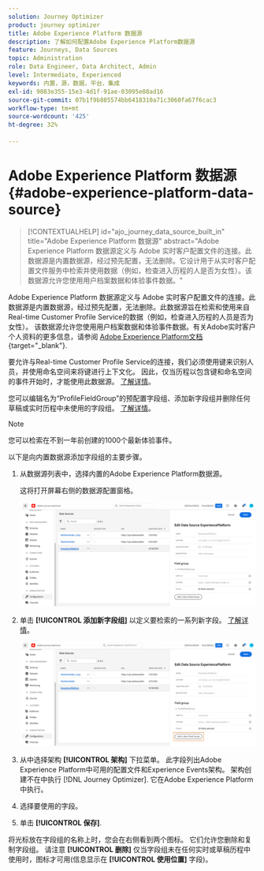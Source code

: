 ```yaml
---
solution: Journey Optimizer
product: journey optimizer
title: Adobe Experience Platform 数据源
description: 了解如何配置Adobe Experience Platform数据源
feature: Journeys, Data Sources
topic: Administration
role: Data Engineer, Data Architect, Admin
level: Intermediate, Experienced
keywords: 内置，源，数据，平台，集成
exl-id: 9083e355-15e3-4d1f-91ae-03095e08ad16
source-git-commit: 07b1f9b885574bb6418310a71c3060fa67f6cac3
workflow-type: tm+mt
source-wordcount: '425'
ht-degree: 32%

---
```


# Adobe Experience Platform 数据源 {#adobe-experience-platform-data-source}

>[!CONTEXTUALHELP]
>id="ajo_journey_data_source_built_in"
>title="Adobe Experience Platform 数据源"
>abstract="Adobe Experience Platform 数据源定义与 Adobe 实时客户配置文件的连接。此数据源是内置数据源，经过预先配置，无法删除。它设计用于从实时客户配置文件服务中检索并使用数据（例如，检查进入历程的人是否为女性）。该数据源允许您使用用户档案数据和体验事件数据。"

Adobe Experience Platform 数据源定义与 Adobe 实时客户配置文件的连接。此数据源是内置数据源，经过预先配置，无法删除。此数据源旨在检索和使用来自Real-time Customer Profile Service的数据（例如，检查进入历程的人员是否为女性）。 该数据源允许您使用用户档案数据和体验事件数据。有关Adobe实时客户个人资料的更多信息，请参阅 [Adobe Experience Platform文档](https://experienceleague.adobe.com/docs/experience-platform/profile/home.html?lang=zh-Hans){target="_blank"}.


要允许与Real-time Customer Profile Service的连接，我们必须使用键来识别人员，并使用命名空间来将键进行上下文化。 因此，仅当历程以包含键和命名空间的事件开始时，才能使用此数据源。 [了解详情](../building-journeys/journey.md)。

您可以编辑名为“ProfileFieldGroup”的预配置字段组、添加新字段组并删除任何草稿或实时历程中未使用的字段组。 [了解详情](../datasource/configure-data-sources.md#define-field-groups)。


>[!NOTE]
>
>您可以检索在不到一年前创建的1000个最新体验事件。

以下是向内置数据源添加字段组的主要步骤。

1. 从数据源列表中，选择内置的Adobe Experience Platform数据源。

   这将打开屏幕右侧的数据源配置窗格。

   ![](assets/journey23.png)

1. 单击 **[!UICONTROL 添加新字段组]** 以定义要检索的一系列新字段。 [了解详情](../datasource/configure-data-sources.md#define-field-groups)。

   ![](assets/journey24.png)

1. 从中选择架构 **[!UICONTROL 架构]** 下拉菜单。 此字段列出Adobe Experience Platform中可用的配置文件和Experience Events架构。 架构创建不在中执行 [!DNL Journey Optimizer]. 它在Adobe Experience Platform中执行。
1. 选择要使用的字段。
1. 单击 **[!UICONTROL 保存]**.

将光标放在字段组的名称上时，您会在右侧看到两个图标。 它们允许您删除和复制字段组。 请注意 **[!UICONTROL 删除]** 仅当字段组未在任何实时或草稿历程中使用时，图标才可用(信息显示在 **[!UICONTROL 使用位置]** 字段)。

